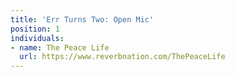 ```yaml
---
title: 'Err Turns Two: Open Mic'
position: 1
individuals:
- name: The Peace Life
  url: https://www.reverbnation.com/ThePeaceLife
---
```


